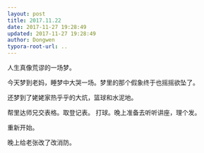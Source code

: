 ```yaml
---
layout: post
title: 2017.11.22
date: 2017-11-27 19:28:49
updated: 2017-11-27 19:28:49
author: Dongwen
typora-root-url: ..
---
```




人生真像荒谬的一场梦。

今天梦到老妈，睡梦中大哭一场。梦里的那个假象终于也摇摇欲坠了。

还梦到了姥姥家热乎乎的大炕，篮球和水泥地。

帮里达师兄交表格。取登记表。
打球。晚上准备去听听讲座，理个发。

重新开始。

晚上给老张改了改消防。